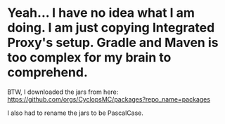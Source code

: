 # Yeah... I have no idea what I am doing. I am just copying Integrated Proxy's setup. Gradle and Maven is too complex for my brain to comprehend.
BTW, I downloaded the jars from here: https://github.com/orgs/CyclopsMC/packages?repo_name=packages

I also had to rename the jars to be PascalCase.
